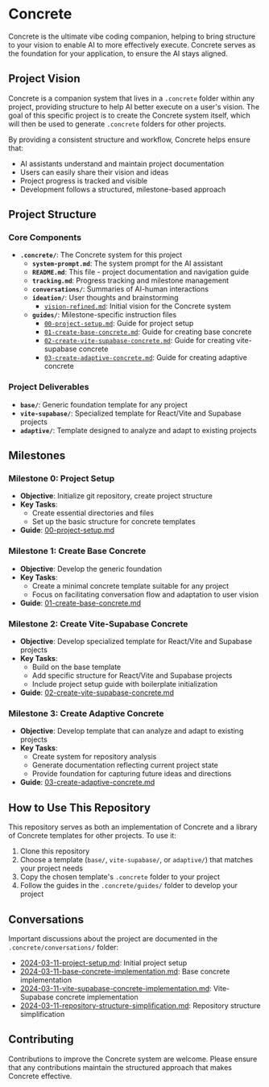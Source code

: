 # Concrete

Concrete is the ultimate vibe coding companion, helping to bring structure to your vision to enable AI to more effectively execute. Concrete serves as the foundation for your application, to ensure the AI stays aligned.

## Project Vision

Concrete is a companion system that lives in a `.concrete` folder within any project, providing structure to help AI better execute on a user's vision. The goal of this specific project is to create the Concrete system itself, which will then be used to generate `.concrete` folders for other projects.

By providing a consistent structure and workflow, Concrete helps ensure that:
- AI assistants understand and maintain project documentation
- Users can easily share their vision and ideas
- Project progress is tracked and visible
- Development follows a structured, milestone-based approach

## Project Structure

### Core Components

- **`.concrete/`**: The Concrete system for this project
  - **`system-prompt.md`**: The system prompt for the AI assistant
  - **`README.md`**: This file - project documentation and navigation guide
  - **`tracking.md`**: Progress tracking and milestone management
  - **`conversations/`**: Summaries of AI-human interactions
  - **`ideation/`**: User thoughts and brainstorming
    - [`vision-refined.md`](.concrete/ideation/vision-refined.md): Initial vision for the Concrete system
  - **`guides/`**: Milestone-specific instruction files
    - [`00-project-setup.md`](.concrete/guides/00-project-setup.md): Guide for project setup
    - [`01-create-base-concrete.md`](.concrete/guides/01-create-base-concrete.md): Guide for creating base concrete
    - [`02-create-vite-supabase-concrete.md`](.concrete/guides/02-create-vite-supabase-concrete.md): Guide for creating vite-supabase concrete
    - [`03-create-adaptive-concrete.md`](.concrete/guides/03-create-adaptive-concrete.md): Guide for creating adaptive concrete

### Project Deliverables

- **`base/`**: Generic foundation template for any project
- **`vite-supabase/`**: Specialized template for React/Vite and Supabase projects
- **`adaptive/`**: Template designed to analyze and adapt to existing projects

## Milestones

### Milestone 0: Project Setup
- **Objective**: Initialize git repository, create project structure
- **Key Tasks**:
  - Create essential directories and files
  - Set up the basic structure for concrete templates
- **Guide**: [00-project-setup.md](.concrete/guides/00-project-setup.md)

### Milestone 1: Create Base Concrete
- **Objective**: Develop the generic foundation
- **Key Tasks**:
  - Create a minimal concrete template suitable for any project
  - Focus on facilitating conversation flow and adaptation to user vision
- **Guide**: [01-create-base-concrete.md](.concrete/guides/01-create-base-concrete.md)

### Milestone 2: Create Vite-Supabase Concrete
- **Objective**: Develop specialized template for React/Vite and Supabase projects
- **Key Tasks**:
  - Build on the base template
  - Add specific structure for React/Vite and Supabase projects
  - Include project setup guide with boilerplate initialization
- **Guide**: [02-create-vite-supabase-concrete.md](.concrete/guides/02-create-vite-supabase-concrete.md)

### Milestone 3: Create Adaptive Concrete
- **Objective**: Develop template that can analyze and adapt to existing projects
- **Key Tasks**:
  - Create system for repository analysis
  - Generate documentation reflecting current project state
  - Provide foundation for capturing future ideas and directions
- **Guide**: [03-create-adaptive-concrete.md](.concrete/guides/03-create-adaptive-concrete.md)

## How to Use This Repository

This repository serves as both an implementation of Concrete and a library of Concrete templates for other projects. To use it:

1. Clone this repository
2. Choose a template (`base/`, `vite-supabase/`, or `adaptive/`) that matches your project needs
3. Copy the chosen template's `.concrete` folder to your project
4. Follow the guides in the `.concrete/guides/` folder to develop your project

## Conversations

Important discussions about the project are documented in the `.concrete/conversations/` folder:
- [2024-03-11-project-setup.md](.concrete/conversations/2024-03-11-project-setup.md): Initial project setup
- [2024-03-11-base-concrete-implementation.md](.concrete/conversations/2024-03-11-base-concrete-implementation.md): Base concrete implementation
- [2024-03-11-vite-supabase-concrete-implementation.md](.concrete/conversations/2024-03-11-vite-supabase-concrete-implementation.md): Vite-Supabase concrete implementation
- [2024-03-11-repository-structure-simplification.md](.concrete/conversations/2024-03-11-repository-structure-simplification.md): Repository structure simplification

## Contributing

Contributions to improve the Concrete system are welcome. Please ensure that any contributions maintain the structured approach that makes Concrete effective. 